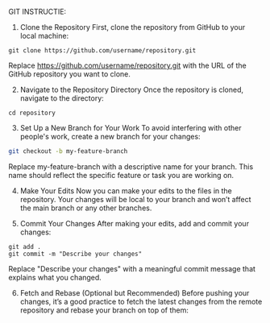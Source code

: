 GIT INSTRUCTIE:

1. Clone the Repository
First, clone the repository from GitHub to your local machine:
```
git clone https://github.com/username/repository.git
```
Replace https://github.com/username/repository.git with the URL of the GitHub repository you want to clone.

2. Navigate to the Repository Directory
Once the repository is cloned, navigate to the directory:
```
cd repository
```

3. Set Up a New Branch for Your Work
To avoid interfering with other people's work, create a new branch for your changes:
```bash
git checkout -b my-feature-branch
```
Replace my-feature-branch with a descriptive name for your branch. This name should reflect the specific feature or task you are working on.

4. Make Your Edits
Now you can make your edits to the files in the repository. Your changes will be local to your branch and won’t affect the main branch or any other branches.

5. Commit Your Changes
After making your edits, add and commit your changes:
```
git add .
git commit -m "Describe your changes"
```
Replace "Describe your changes" with a meaningful commit message that explains what you changed.

6. Fetch and Rebase (Optional but Recommended)
Before pushing your changes, it’s a good practice to fetch the latest changes from the remote repository and rebase your branch on top of them:
```
